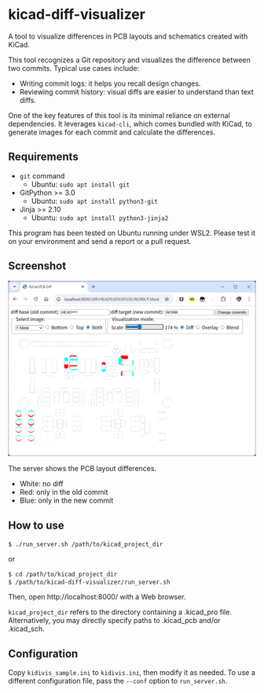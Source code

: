 # kicad-diff-visualizer
A tool to visualize differences in PCB layouts and schematics created with KiCad.

This tool recognizes a Git repository and visualizes the difference between two commits.
Typical use cases include:
- Writing commit logs: it helps you recall design changes.
- Reviewing commit history: visual diffs are easier to understand than text diffs.

One of the key features of this tool is its minimal reliance on external dependencies.
It leverages `kicad-cli`, which comes bundled with KiCad,
to generate images for each commit and calculate the differences.

## Requirements

- `git` command
  - Ubuntu: `sudo apt install git`
- GitPython >= 3.0
  - Ubuntu: `sudo apt install python3-git`
- Jinja >= 2.10
  - Ubuntu: `sudo apt install python3-jinja2`

This program has been tested on Ubuntu running under WSL2.
Please test it on your environment and send a report or a pull request.

## Screenshot

![](doc/screenshot_server.png)

The server shows the PCB layout differences.
- White: no diff
- Red: only in the old commit
- Blue: only in the new commit

## How to use

    $ ./run_server.sh /path/to/kicad_project_dir

or

    $ cd /path/to/kicad_project_dir
    $ /path/to/kicad-diff-visualizer/run_server.sh

Then, open http://localhost:8000/ with a Web browser.

`kicad_project_dir` refers to the directory containing a .kicad_pro file.
Alternatively, you may directly specify paths to .kicad_pcb and/or .kicad_sch.

## Configuration

Copy `kidivis_sample.ini` to `kidivis.ini`, then modify it as needed.
To use a different configuration file, pass the `--conf` option to `run_server.sh`.
